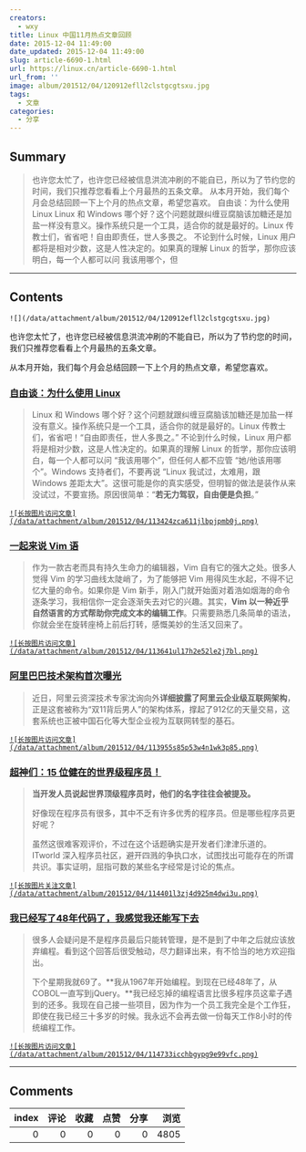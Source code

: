 ```yaml
---
creators:
  - wxy
title: Linux 中国11月热点文章回顾
date: 2015-12-04 11:49:00
date_updated: 2015-12-04 11:49:00
slug: article-6690-1.html
url: https://linux.cn/article-6690-1.html
url_from: ''
image: album/201512/04/120912efll2clstgcgtsxu.jpg
tags:
  - 文章
categories:
  - 分享
---
```


## Summary

> 也许您太忙了，也许您已经被信息洪流冲刷的不能自已，所以为了节约您的时间，我们只推荐您看看上个月最热的五条文章。 从本月开始，我们每个月会总结回顾一下上个月的热点文章，希望您喜欢。  自由谈：为什么使用Linux  Linux 和 Windows 哪个好？这个问题就跟纠缠豆腐脑该加糖还是加盐一样没有意义。操作系统只是一个工具，适合你的就是最好的。Linux 传教士们，省省吧！自由即责任，世人多畏之。 不论到什么时候，Linux 用户都将是相对少数，这是人性决定的。如果真的理解 Linux 的哲学，那你应该明白，每一个人都可以问 我该用哪个，但

***

<!-- more -->

## Contents

`![](/data/attachment/album/201512/04/120912efll2clstgcgtsxu.jpg)`

也许您太忙了，也许您已经被信息洪流冲刷的不能自已，所以为了节约您的时间，我们只推荐您看看上个月最热的五条文章。

从本月开始，我们每个月会总结回顾一下上个月的热点文章，希望您喜欢。

 

### [自由谈：为什么使用 Linux](https://linux.cn/article-6530-1.html)

> 
> Linux 和 Windows 哪个好？这个问题就跟纠缠豆腐脑该加糖还是加盐一样没有意义。操作系统只是一个工具，适合你的就是最好的。Linux 传教士们，省省吧！“自由即责任，世人多畏之。” 不论到什么时候，Linux 用户都将是相对少数，这是人性决定的。如果真的理解 Linux 的哲学，那你应该明白，每一个人都可以问 “我该用哪个”，但任何人都不应管 “她/他该用哪个”。Windows 支持者们，不要再说 “Linux 我试过，太难用，跟 Windows 差距太大”。这很可能是你的真实感受，但明智的做法是装作从来没试过，不要宣扬。原因很简单：“**若无力驾驭，自由便是负担**。”
> 
> 
> 

[`![长按图片访问文章](/data/attachment/album/201512/04/113424zca611jlbpjpmb0j.png)`](http://mp.weixin.qq.com/s?__biz=MjM5NjQ4MjYwMQ==&mid=400231540&idx=1&sn=e2a5313afa4e7a51f2337cc15c1adee2#rd)

### [一起来说 Vim 语](https://linux.cn/article-6610-1.html)

> 
> 作为一款古老而具有持久生命力的编辑器，Vim 自有它的强大之处。很多人觉得 Vim 的学习曲线太陡峭了，为了能够把 Vim 用得风生水起，不得不记忆大量的命令。如果你是 Vim 新手，刚入门就开始面对着浩如烟海的命令逐条学习，我相信你一定会逐渐失去对它的兴趣。其实，**Vim 以一种近乎自然语言的方式帮助你完成文本的编辑工作**。只需要熟悉几条简单的语法，你就会坐在旋转座椅上前后打转，感慨美妙的生活又回来了。
> 
> 
> 

[`![长按图片访问文章](/data/attachment/album/201512/04/113641ul17h2e52le2j7bl.png)`](http://mp.weixin.qq.com/s?__biz=MjM5NjQ4MjYwMQ==&mid=400417833&idx=1&sn=1b993f325270b3f3ebff2894df0a73e6#rd)

 

### [阿里巴巴技术架构首次曝光](https://linux.cn/article-6612-1.html)

> 
> 近日，阿里云资深技术专家沈询向外**详细披露了阿里云企业级互联网架构**，正是这套被称为“双11背后男人”的架构体系，撑起了912亿的天量交易，这套系统也正被中国石化等大型企业视为互联网转型的基石。
> 
> 
> 

[`![长按图片访问文章](/data/attachment/album/201512/04/113955s85p53w4n1wk3p85.png)`](http://mp.weixin.qq.com/s?__biz=MjM5NjQ4MjYwMQ==&mid=400403306&idx=1&sn=b9b21836deaf637e71ae74377f16e4eb#rd) 

 

### [超神们：15 位健在的世界级程序员！](https://linux.cn/article-6633-1.html)

> 
> **当开发人员说起世界顶级程序员时，他们的名字往往会被提及。**
> 
> 
> 好像现在程序员有很多，其中不乏有许多优秀的程序员。但是哪些程序员更好呢？
> 
> 
> 虽然这很难客观评价，不过在这个话题确实是开发者们津津乐道的。ITworld 深入程序员社区，避开四溅的争执口水，试图找出可能存在的所谓共识。事实证明，屈指可数的某些名字经常是讨论的焦点。
> 
> 
> 

[`![长按图片关注文章](/data/attachment/album/201512/04/114401l3zj4d925m4dwi3u.png)`](http://mp.weixin.qq.com/s?__biz=MjM5NjQ4MjYwMQ==&mid=400454802&idx=1&sn=7f4c37f4186dd2a03cf6ad4c5cdcc8d8#rd)

 

### [我已经写了48年代码了，我感觉我还能写下去](https://linux.cn/article-6577-1.html)

> 
> 很多人会疑问是不是程序员最后只能转管理，是不是到了中年之后就应该放弃编程。看到这个回答后很受触动，尽力翻译出来，有不恰当的地方欢迎指出。
> 
> 
> 下个星期我就69了。**我从1967年开始编程。到现在已经48年了，从COBOL一直写到jQuery。**我已经忘掉的编程语言比很多程序员这辈子遇到的还多。我现在自己接一些项目，因为作为一个员工我完全是个工作狂，即使在我已经三十多岁的时候。我永远不会再去做一份每天工作8小时的传统编程工作。
> 
> 
> 

 [`![长按图片访问文章](/data/attachment/album/201512/04/114733icchbgypg9e99vfc.png)`](http://mp.weixin.qq.com/s?__biz=MjM5NjQ4MjYwMQ==&mid=400328002&idx=1&sn=253deb5b3566fc4a62d249cc3edcbb90#rd)

***

## Comments


|   index |   评论 |   收藏 |   点赞 |   分享 |   浏览 |
|--------:|-------:|-------:|-------:|-------:|-------:|
|       0 |      0 |      0 |      0 |      0 |   4805 |
